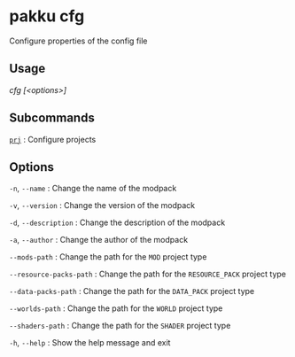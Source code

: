 # pakku cfg

Configure properties of the config file

## Usage

<snippet id="snippet-cmd">

<var name="cmd">cfg</var>
<var name="params">[&lt;options&gt;] </var>
<include from="_template_cmd.md" element-id="template-cmd"/>

</snippet>


## Subcommands

[`prj`](pakku-cfg-prj.md)
: Configure projects

## Options

<snippet id="snippet-options-all">

<snippet id="snippet-options">

`-n`, `--name`
: Change the name of the modpack

`-v`, `--version`
: Change the version of the modpack

`-d`, `--description`
: Change the description of the modpack

`-a`, `--author`
: Change the author of the modpack

`--mods-path`
: Change the path for the `MOD` project type

`--resource-packs-path`
: Change the path for the `RESOURCE_PACK` project type

`--data-packs-path`
: Change the path for the `DATA_PACK` project type

`--worlds-path`
: Change the path for the `WORLD` project type

`--shaders-path`
: Change the path for the `SHADER` project type

</snippet>

`-h`, `--help`
: Show the help message and exit

</snippet>
